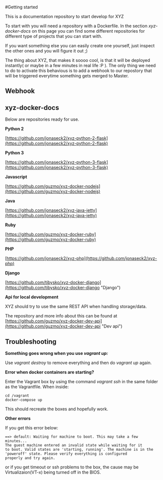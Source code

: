 #Getting started

This is a documentation repository to start develop for XYZ

To start with you will need a repository with a Dockerfile. In the section *xyz-docker-docs* on this page you can find some different repositories for different type of projects that you can start with.

If you want something else you can easily create one yourself, just inspect the other ones and you will figure it out ;)

The thing about XYZ, that makes it soooo cool, is that it will be deployed instantly( or maybe in a few minutes in real life :P ). The only thing we need to do to activate this behavious is to add a webhook to our repostory that will be triggered everytime something gets merged to Master.

## Webhook




## xyz-docker-docs

Below are repositories ready for use.

**Python 2**

[https://github.com/jonaseck2/xyz-python-2-flask](https://github.com/jonaseck2/xyz-python-2-flask)

**Python 3**

[https://github.com/jonaseck2/xyz-python-3-flask](https://github.com/jonaseck2/xyz-python-3-flask)

**Javascript**

[https://github.com/guzmo/xyz-docker-nodejs](https://github.com/guzmo/xyz-docker-nodejs)

**Java**

[https://github.com/jonaseck2/xyz-java-jetty](https://github.com/jonaseck2/xyz-java-jetty)

**Ruby**

[https://github.com/guzmo/xyz-docker-ruby](https://github.com/guzmo/xyz-docker-ruby)

**PHP**

[https://github.com/jonaseck2/xyz-php](https://github.com/jonaseck2/xyz-php)

**Django**

[https://github.com/tibysko/xyz-docker-django](https://github.com/tibysko/xyz-docker-django "Django")


**Api for local development**

XYZ should try to use the same REST API when handling storage/data.

The repository and more info about this can be found at [https://github.com/guzmo/xyz-docker-dev-api](https://github.com/guzmo/xyz-docker-dev-api "Dev api")










## Troubleshooting ##

**Something goes wrong when you use *vagrant up:***

Use *vagrant destroy* to remove everything and then do *vagrant up* again.

**Error when docker containers are starting?**

Enter the Vagrant box by using the command *vagrant ssh* in the same folder as the Vagrantfile.
When inside:

    cd /vagrant
    docker-compose up

This should recreate the boxes and hopefully work.

**Other errors**

If you get this error below: 

    ==> default: Waiting for machine to boot. This may take a few minutes...
    The guest machine entered an invalid state while waiting for it
    to boot. Valid states are 'starting, running'. The machine is in the
    'poweroff' state. Please verify everything is configured
    properly and try again.

or if you get timeout or ssh problems to the box, the cause may be Virtualizaion(VT-x) being turned off in the BIOS.






